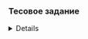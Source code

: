 ### Тесовое задание

<details>
Тестовое задание 28

Цель нашего тестового задания - это определить уровень ваших знаний и навыков по разработке бэкенда веб-приложения.
Тестовое задание сформулировано без каких-то жёстких требований, но просим при реализации учитывать лучшую практику из
вашего опыта по оформлению кода и репозитория, обеспечению безопасности, производительности и командной работе.
Пожалуйста, помните, что код и API должны быть не только рабочими, но и стабильными, понятными и удобными в
использовании.

### Подготовка

1. Создайте новый публичный репозиторий на Gitlab.com, его нужно назвать “test28”. Пришлите на него ссылку по итогу
   тестового.
2. Установите последнюю версию фреймворка Laravel (9.x).
   Модели данных

1. Марка автомобиля
    + Название
2. Модель автомобиля
    + Название
    + Марка
3. Автомобиль
    + Марка
    + Модель
    + Год выпуска (опциональный атрибут)
    + Пробег (опциональный атрибут)
    + Цвет (опциональный атрибут)

### API

1. Список марок автомобилей;
2. Список моделей автомобилей;
3. Список + CRUD автомобилей.

### Дополнительное задание

(выполняется по желанию)

Привязать автомобиль к пользователю и разрешить пользователям доступ только к “своим” автомобилям.
</details>


